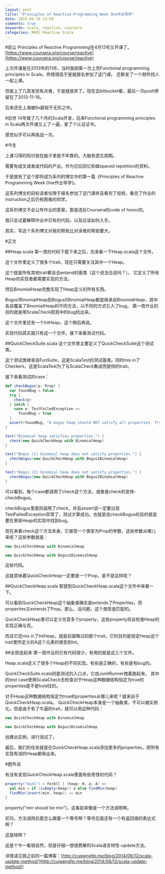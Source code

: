 ```yaml
---
layout: post
title: "Principles of Reactive Programming Week One作业导学"
date: 2015-04-19 13:59
comments: true
keywords: scala, reactive, coursera
categories: MOOC Reactive Scala
---
```


#前尘
Principles of Reactive Programming在4月13号又开课了。
[https://www.coursera.org/course/reactive](https://www.coursera.org/course/reactive)

上次开课是在2013年的11月，当时我刚第一次上完Functional programming principles in Scala，热情很高于是就报名参加了这门课。
还群发了一个邮件找人一起上课。

但是上了几周发现有点难，于是就放弃了。现在去bitbucket看，最后一次push停留在了2013-11-18。

后来还在上海被8x鄙视于无形之中。

#后世
14年做了几个月的Scala开发，后来Functional programming principles in Scala再次开课又上了一遍，拿了个认证证书。

感觉似乎可以再挑战一次。

#今生

上课习得的知识放在脑子里是不牢靠的。大脑有遗忘周期。

需要有成文或者成代码的产出，作为日后回忆和做spaced repetition的资料。

于是就有了这个即将成为系列的博文中的第一篇《Principles of Reactive Programming Week One作业导学》。

这系列博文的目标读者仅限于报名参加了这门课并且看完了视频，看完了作业的instruction之后仍有困难的同学。

这系列博文不会公布作业的答案，那是违反Coursera的code of honor的。

我只会试着解释作业中已有的代码，以及应该如何入手。

其实，写这个系列博文对我的帮助比对读者的帮助要大。

#正文

##Heap.scala
第一周的代码下载下来之后，先来看一下Heap.scala这个文件。

这个文件里定义了很多个trait。现在只需要关注其中一个Heap。

这个就是所有其他trait都会去extend的基类（这个说法合适吗？）。
它定义了所有Heap的实现者都需要实现的方法。

然后BinomialHeap完整实现了Heap定义的所有东西。

Bogus1BinomialHeap到Bogus5BinomialHeap都是继承自BinomialHeap，其中各自覆盖了BinomialHeap的不同方法，以不同的方式引入了bug。
第一周作业的目的就是用ScalaCheck把其中的bug找出来。

这个文件里还有一个IntHeap，这个稍后再说。

实现代码其实就只有这一个文件，接下来看测试代码。

##QuickCheckSuite.scala
这个文件里主要定义了QuickCheckSuite这个测试类。

这个测试类继承自FunSuite，这是ScalaTest的测试基类。同时mix in了Checkers，这是ScalaTest为了与ScalaCheck集成而提供的trait。

接下来看测试的case：

```scala
def checkBogus(p: Prop) {
  var foundBug = false
  try {
    check(p)
  } catch {
    case e: TestFailedException =>
      foundBug = true
  }
  assert(foundBug, "A bogus heap should NOT satisfy all properties. Try to find the bug!")
}

test("Binomial heap satisfies properties.") {
  check(new QuickCheckHeap with BinomialHeap)
}

test("Bogus (1) binomial heap does not satisfy properties.") {
  checkBogus(new QuickCheckHeap with Bogus1BinomialHeap)
}

test("Bogus (2) binomial heap does not satisfy properties.") {
  checkBogus(new QuickCheckHeap with Bogus2BinomialHeap)
}
```

可以看到，每个case都调用了check这个方法，或者是check的变体-checkBogus。

checkBogus里面则调用了check，并且assert说一定要出现TestFailedException异常了，测试才算成功。也就是说checkBogus的目的就是要在某些Heap的实现中找到bug。

现在来看check这个方法本身。它接受一个类型为Prop的参数，这些参数从哪儿来呢？这些参数就是：
```scala
new QuickCheckHeap with BinomialHeap

new QuickCheckHeap with Bogus1BinomialHeap
```
这些代码。

这就意味着QuickCheckHeap一定要是一个Prop，是不是这样呢？

##QuickCheckHeap.scala
那就到QuickCheckHeap.scala这个文件中来看一下。

可以看到QuickCheckHeap这个抽象类确实是extends了Properties，而properties又extends了Prop。那么，没问题，这个类型是匹配的。

QuickCheckHeap里可以定义任意多个property，这些property将会检查Heap的实现正确与否。

而且它还mix in了IntHeap，就是前面略过的那个trait。它的目的是锁定Heap这个trait里所定义的A这个元素的类型到Int。

##全部连起来
第一周作业的已有代码很少，有用的就是这三个文件。

Heap.scala定义了很多个Heap的不同实现。有些是正确的，有些是有bug的。

QuickCheckSuite.scala则是测试的入口点，它由JunitRunner拽着跑起来。
其中的test case使用ScalaCheck去检查对于Heap这种数据结构恒定为true的properties是不是hold住的。

对于Heap这种数据结构恒定为true的properties从哪儿来呢？就来自于QuickCheckHeap.scala。
QuickCheckHeap本身是一个抽象类，不可以被实例化。但是由于有了牛逼的trait，就可以用这种代码：
```scala
new QuickCheckHeap with BinomialHeap

new QuickCheckHeap with Bogus1BinomialHeap
```
创建出实例，进行测试了。

最后，我们的任务就是在QuickCheckHeap.scala添加更多的properties，把所有实现有误的Heap都揪出来。

#题外话

有没有发现QuickCheckHeap.scala里面有些奇怪的代码？

```scala
property("min1") = forAll { (heap: H, a: A) =>
  val min = if (isEmpty(heap)) a else findMin(heap)
  findMin(insert(min, heap)) == min
}
```

property("min should be min")，这看起来像是一个方法调用啊。

尼玛，方法调用后面怎么跟着一个等号啊？等号后面还有一个有返回值的表达式啊？

这是啥啊？

这是个乍一看很自然，但是仔细一想很费解的Scala语言特性-update方法。

详情请见我之前的一篇博客：[http://cuipengfei.me/blog/2014/06/12/scala-update-method/](http://cuipengfei.me/blog/2014/06/12/scala-update-method/)

